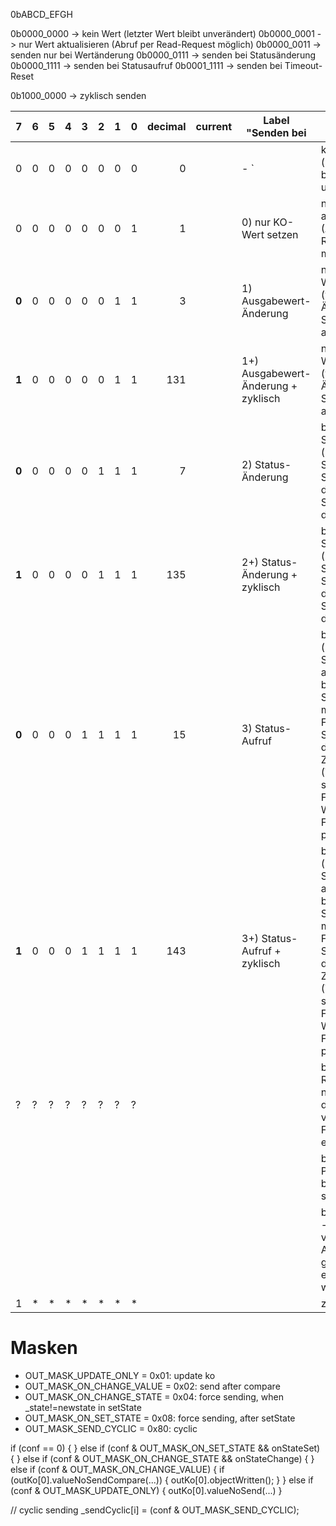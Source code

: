 
0bABCD_EFGH

0b0000_0000 -> kein Wert (letzter Wert bleibt unverändert)
0b0000_0001 -> nur Wert aktualisieren  (Abruf per Read-Request möglich)
0b0000_0011 -> senden nur bei Wertänderung
0b0000_0111 -> senden bei Statusänderung
0b0000_1111 -> senden bei Statusaufruf
0b0001_1111 -> senden bei Timeout-Reset

0b1000_0000 -> zyklisch senden



| 7     | 6 | 5 | 4 | 3 | 2 | 1 | 0 | decimal | current | Label "Senden bei                   | Beschreibung                                                                                                                                                                                                          |
|-------|---|---|---|---|---|---|---|--------:|---------|-------------------------------------|-----------------------------------------------------------------------------------------------------------------------------------------------------------------------------------------------------------------------|
| 0     | 0 | 0 | 0 | 0 | 0 | 0 | 0 |       0 |         | - `                                 | kein Wert (letzter Wert bleibt unverändert)                                                                                                                                                                           |
| 0     | 0 | 0 | 0 | 0 | 0 | 0 | 1 |       1 |         | 0) nur KO-Wert setzen               | nur Wert aktualisieren  (Abruf per Read-Request möglich)                                                                                                                                                              |
| **0** | 0 | 0 | 0 | 0 | 0 | 1 | 1 |       3 |         | 1) Ausgabewert-Änderung             | nur bei Wertänderung <br>(wird nur bei Änderung von Status auftreten)                                                                                                                                                 |
| **1** | 0 | 0 | 0 | 0 | 0 | 1 | 1 |     131 |         | 1+) Ausgabewert-Änderung + zyklisch | nur bei Wertänderung <br>(wird nur bei Änderung von Status auftreten)                                                                                                                                                 |
| **0** | 0 | 0 | 0 | 0 | 1 | 1 | 1 |       7 |         | 2) Status-Änderung                  | bei Statusänderung (z.B. beim Starten, durch Symboleingabe, durch Statuseingabe, durch Timeout)                                                                                                                       |
| **1** | 0 | 0 | 0 | 0 | 1 | 1 | 1 |     135 |         | 2+) Status-Änderung + zyklisch      | bei Statusänderung (z.B. beim Starten, durch Symboleingabe, durch Statuseingabe, durch Timeout)                                                                                                                       |
| **0** | 0 | 0 | 0 | 1 | 1 | 1 | 1 |      15 |         | 3) Status-Aufruf                    | bei Statusaufruf (bei Statusänderung, aber z.B. auch bei Symboleingabe mit identischem Folgezustand, Statuseingabe des aktuellen Zustands, (Timeout mit selbem Folgezustand));<br>Was soll beim Fortsetzen passieren? |
| **1** | 0 | 0 | 0 | 1 | 1 | 1 | 1 |     143 |         | 3+) Status-Aufruf + zyklisch        | bei Statusaufruf (bei Statusänderung, aber z.B. auch bei Symboleingabe mit identischem Folgezustand, Statuseingabe des aktuellen Zustands, (Timeout mit selbem Folgezustand));<br>Was soll beim Fortsetzen passieren? |
| ?     | ? | ? | ? | ? | ? | ? | ? |         |         |                                     | bei Timeout-Reset - nicht nötig, kann durch Setzen von Folgezustand erreicht werden                                                                                                                                   |
|       |   |   |   |   |   |   |   |         |         |                                     | beim Pausenaufruf - bei Pause eher seltsam                                                                                                                                                                            |
|       |   |   |   |   |   |   |   |         |         |                                     | bei Fortsetzung - Abgrenzung von Status-Aufruf; sollte global eingestellt werden                                                                                                                                      |
| 1     | * | * | * | * | * | * | * |         |         |                                     | zyklisch                                                                                                                                                                                                              |

# Masken
* OUT_MASK_UPDATE_ONLY       = 0x01: update ko 
* OUT_MASK_ON_CHANGE_VALUE   = 0x02: send after compare
* OUT_MASK_ON_CHANGE_STATE   = 0x04: force sending, when _state!=newstate in setState
* OUT_MASK_ON_SET_STATE      = 0x08: force sending, after setState
* OUT_MASK_SEND_CYCLIC       = 0x80: cyclic

if (conf == 0)
{
}
else if (conf & OUT_MASK_ON_SET_STATE && onStateSet)
{
}
else if (conf & OUT_MASK_ON_CHANGE_STATE && onStateChange)
{
}
else if (conf & OUT_MASK_ON_CHANGE_VALUE)
{
    if (outKo[0].valueNoSendCompare(...))
    {
        outKo[0].objectWritten();
    }
}
else if (conf & OUT_MASK_UPDATE_ONLY)
{
    outKo[0].valueNoSend(...)
}

// cyclic sending
_sendCyclic[i] = (conf & OUT_MASK_SEND_CYCLIC);